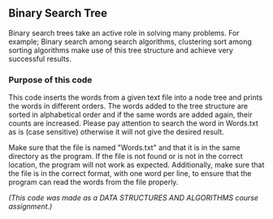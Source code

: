 ## Binary Search Tree

Binary search trees take an active role in solving many problems. For example; Binary search among search algorithms, clustering sort among sorting algorithms make use of this tree structure and achieve very successful results.

### Purpose of this code

This code inserts the words from a given text file into a node tree and prints the words in different orders.
The words added to the tree structure are sorted in alphabetical order and if the same words are added again, their counts are increased.
Please pay attention to search the word in Words.txt as is (case sensitive) otherwise it will not give the desired result.

Make sure that the file is named "Words.txt" and that it is in the same directory as the program.
If the file is not found or is not in the correct location, the program will not work as expected.
Additionally, make sure that the file is in the correct format, with one word per line, to ensure that the program can read the words from the file properly.

_(This code was made as a DATA STRUCTURES AND ALGORITHMS course assignment.)_
